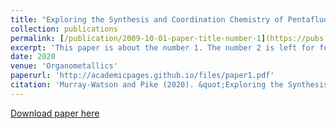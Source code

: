 ```yaml
---
title: "Exploring the Synthesis and Coordination Chemistry of Pentafluorophenylcopper: Organocopper Polyanions and Coordination Networks"
collection: publications
permalink: [/publication/2009-10-01-paper-title-number-1](https://pubs.acs.org/doi/10.1021/acs.organomet.0c00570)
excerpt: 'This paper is about the number 1. The number 2 is left for future work.'
date: 2020
venue: 'Organometallics'
paperurl: 'http://academicpages.github.io/files/paper1.pdf'
citation: 'Murray-Watson and Pike (2020). &quot;Exploring the Synthesis and Coordination Chemistry of Pentafluorophenylcopper: Organocopper Polyanions and Coordination Networks.&quot; <i>Organometallics</i>. 1(1).'
---
```


[Download paper here](https://pubs.acs.org/doi/10.1021/acs.organomet.0c00570)

